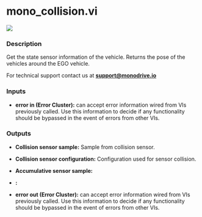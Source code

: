 # mono_collision.vi

<p class="img_container">
<img class="lg_img" src="../mono_collision.png"/>
</p>

### Description

Get the state sensor information of the vehicle. Returns the pose of the vehicles around the EGO vehicle.

For technical support contact us at <b>support@monodrive.io</b> 

### Inputs

- **error in (Error Cluster):** can accept error information wired from VIs previously called. Use this information to decide if any functionality should be bypassed in the event of errors from other VIs. 

### Outputs

- **Collision sensor sample:**  Sample from collision sensor. 
 

- **Collision sensor configuration:**  Configuration used for sensor collision.
 

- **Accumulative sensor sample:**   

- **:**   

- **error out (Error Cluster):** can accept error information wired from VIs previously called. Use this information to decide if any functionality should be bypassed in the event of errors from other VIs. 

<p>&nbsp;</p>
